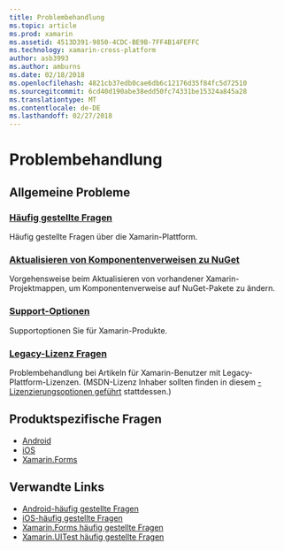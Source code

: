 ```yaml
---
title: Problembehandlung
ms.topic: article
ms.prod: xamarin
ms.assetid: 4513D391-9850-4CDC-BE9B-7FF4B14FEFFC
ms.technology: xamarin-cross-platform
author: asb3993
ms.author: amburns
ms.date: 02/18/2018
ms.openlocfilehash: 4821cb37edb0cae6db6c12176d35f84fc5d72510
ms.sourcegitcommit: 6cd40d190abe38edd50fc74331be15324a845a28
ms.translationtype: MT
ms.contentlocale: de-DE
ms.lasthandoff: 02/27/2018
---
```

# <a name="troubleshooting"></a>Problembehandlung

## <a name="general-issues"></a>Allgemeine Probleme
### <a name="frequently-asked-questionsquestionsindexmd"></a>[Häufig gestellte Fragen](questions/index.md)

Häufig gestellte Fragen über die Xamarin-Plattform.

### <a name="updating-component-references-to-nugetcomponent-nugetmd"></a>[Aktualisieren von Komponentenverweisen zu NuGet](component-nuget.md)

Vorgehensweise beim Aktualisieren von vorhandener Xamarin-Projektmappen, um Komponentenverweise auf NuGet-Pakete zu ändern.

### <a name="support-optionssupport-optionsmd"></a>[Support-Optionen](support-options.md)

Supportoptionen Sie für Xamarin-Produkte.

### <a name="legacy-license-questionslegacy-licensesindexmd"></a>[Legacy-Lizenz Fragen](legacy-licenses/index.md)

Problembehandlung bei Artikeln für Xamarin-Benutzer mit Legacy-Plattform-Lizenzen. (MSDN-Lizenz Inhaber sollten finden in diesem [-Lizenzierungsoptionen geführt](~/cross-platform/get-started/requirements.md) stattdessen.)

## <a name="product-specific-questions"></a>Produktspezifische Fragen

- [Android](~/android/troubleshooting/questions/index.md)
- [iOS](~/ios/troubleshooting/questions/index.md)
- [Xamarin.Forms](~/xamarin-forms/troubleshooting/questions/index.md)



## <a name="related-links"></a>Verwandte Links

- [Android-häufig gestellte Fragen](~/android/troubleshooting/questions/index.md)
- [iOS-häufig gestellte Fragen](~/ios/troubleshooting/questions/index.md)
- [Xamarin.Forms häufig gestellte Fragen](~/xamarin-forms/troubleshooting/questions/index.md)
- [Xamarin.UITest häufig gestellte Fragen](https://developer.xamarin.com~/testcloud/uitest/questions/)

